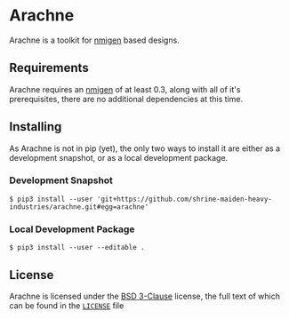 # Arachne

Arachne is a toolkit for [nmigen](https://github.com/nmigen/nmigen) based designs.

## Requirements

Arachne requires an [nmigen](https://github.com/nmigen/nmigen) of at least 0.3, along with all of it's prerequisites, there are no additional dependencies at this time.

## Installing

As Arachne is not in pip (yet), the only two ways to install it are either as a development snapshot, or as a local development package.

### Development Snapshot

```
$ pip3 install --user 'git+https://github.com/shrine-maiden-heavy-industries/arachne.git#egg=arachne'
```

### Local Development Package

```
$ pip3 install --user --editable .
```

## License

Arachne is licensed under the [BSD 3-Clause](https://spdx.org/licenses/BSD-3-Clause.htm) license, the full text of which can be found in the [`LICENSE`](./LICENSE) file

